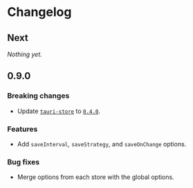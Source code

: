 # Changelog

## Next

_Nothing yet._

## 0.9.0

### Breaking changes

- Update [`tauri-store`](https://crates.io/crates/tauri-store) to [`0.4.0`](./tauri-store.md#040).

### Features

- Add `saveInterval`, `saveStrategy`, and `saveOnChange` options.

### Bug fixes

- Merge options from each store with the global options.
